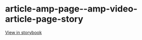 # article-amp-page--amp-video-article-page-story

[View in storybook](https://raw.githack.com/Independent-Digital-News-and-Media-Ltd/standard-pwamp-sb/PR-510-sb/index.html?path=/story/article-amp-page--amp-video-article-page-story)